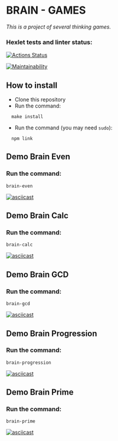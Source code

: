 # BRAIN - GAMES
*This is a project of several thinking games.*

### Hexlet tests and linter status:
[![Actions Status](https://github.com/DSFirstaev/frontend-project-lvl1/workflows/hexlet-check/badge.svg)](https://github.com/DSFirstaev/frontend-project-lvl1/actions)

[![Maintainability](https://api.codeclimate.com/v1/badges/339b343129c8bfbe7d09/maintainability)](https://codeclimate.com/github/DSFirstaev/frontend-project-lvl1/maintainability)



## How to install

* Clone this repository
* Run the command: 
```
  make install
```
* Run the command (you may need `sudo`): 
```
  npm link
```



## Demo Brain Even

### Run the command:

```
brain-even
```

[![asciicast](https://asciinema.org/a/okkeeqY05HgaTUqoKaYRCbCu8.svg)](https://asciinema.org/a/okkeeqY05HgaTUqoKaYRCbCu8)


## Demo Brain Calc

### Run the command:

```
brain-calc
```

[![asciicast](https://asciinema.org/a/yVxevLcs3r8ENIeeHtHamSD5O.svg)](https://asciinema.org/a/yVxevLcs3r8ENIeeHtHamSD5O)


## Demo Brain GCD

### Run the command:

```
brain-gcd
```

[![asciicast](https://asciinema.org/a/qml76EatnTho8R2RxJQtWXlib.svg)](https://asciinema.org/a/qml76EatnTho8R2RxJQtWXlib)


## Demo Brain Progression

### Run the command:

```
brain-progression
```

[![asciicast](https://asciinema.org/a/RrYJRcpg3lvykiKVbuKr5dsB8.svg)](https://asciinema.org/a/RrYJRcpg3lvykiKVbuKr5dsB8)


## Demo Brain Prime

### Run the command:

```
brain-prime
```

[![asciicast](https://asciinema.org/a/Dsd5nOzBA3jx51IgWb27w7Jvy.svg)](https://asciinema.org/a/Dsd5nOzBA3jx51IgWb27w7Jvy)
